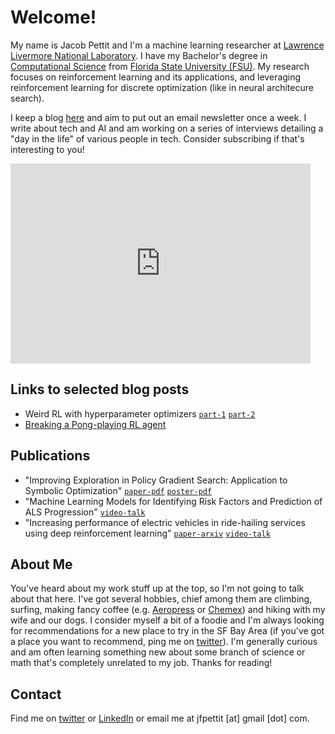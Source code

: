 # Welcome!

My name is Jacob Pettit and I'm a machine learning researcher at [Lawrence Livermore National Laboratory](https://www.llnl.gov). I have my Bachelor's degree in [Computational Science](https://www.sc.fsu.edu) from [Florida State University (FSU)](https://www.fsu.edu/). My research focuses on reinforcement learning and its applications, and leveraging reinforcement learning for discrete optimization (like in neural architecure search).

I keep a blog [here](https://themerge.substack.com) and aim to put out an email newsletter once a week. I write about tech and AI and am working on a series of interviews detailing a "day in the life" of various people in tech. Consider subscribing if that's interesting to you!

<iframe src="https://themerge.substack.com/embed" width="480" height="320" style="background-color:white; color:black;" frameborder="0" scrolling="no"></iframe>

## Links to selected blog posts

- Weird RL with hyperparameter optimizers [`part-1`](https://themerge.substack.com/p/weird-rl-with-hyperparameter-optimizers) [`part-2`](https://themerge.substack.com/p/weird-rl-part-2-training-in-the-browser)
- [Breaking a Pong-playing RL agent](https://themerge.substack.com/p/breaking-a-pong-playing-rl-agent)

## Publications

- "Improving Exploration in Policy Gradient Search: Application to Symbolic Optimization" [`paper-pdf`](https://mathai-iclr.github.io/papers/papers/MATHAI_16_paper.pdf) [`poster-pdf`](https://mathai-iclr.github.io/papers/posters/MATHAI_16_poster.png)
- "Machine Learning Models for Identifying Risk Factors and Prediction of ALS Progression" [`video-talk`](https://www.youtube.com/watch?v=z6pCejDWXBA)
- "Increasing performance of electric vehicles in ride-hailing services using deep reinforcement learning" [`paper-arxiv`](https://arxiv.org/abs/1912.03408) [`video-talk`](https://www.climatechange.ai/papers/neurips2019/33.html)

## About Me

You've heard about my work stuff up at the top, so I'm not going to talk about that here. I've got several hobbies, chief among them are climbing, surfing, making fancy coffee (e.g. [Aeropress](https://aeropress.com) or [Chemex](https://www.chemexcoffeemaker.com)) and hiking with my wife and our dogs. I consider myself a bit of a foodie and I'm always looking for recommendations for a new place to try in the SF Bay Area (if you've got a place you want to recommend, ping me on [twitter](https://twitter.com/pettitjf)). I'm generally curious and am often learning something new about some branch of science or math that's completely unrelated to my job. Thanks for reading!

## Contact

Find me on [twitter](https://twitter.com/pettitjf) or [LinkedIn](https://www.linkedin.com/in/jfpettit/) or email me at jfpettit [at] gmail [dot] com.